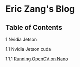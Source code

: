# Eric Zang's Blog

## Table of Contents

1 Nvidia Jetson

1.1 Nvidia Jetson cuda

1.1.1 [Running OpenCV on Nano](https://github.com/HuiyuanZang/HuiyuanZang.github.io/blob/develop/post/nvidia/cuda/openvc-nano.md)


